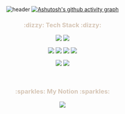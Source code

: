 <div align="center">

  ![header](https://capsule-render.vercel.app/api?type=transparent&fontColor=d6c6b6&height=150&section=header&text=i'm%20zeun&fontSize=80)
  [![Ashutosh's github activity graph](https://github-readme-activity-graph.vercel.app/graph?username=zeunxx&theme=dracula&bg_color=f6e6d1&color=ffffff&line=d6c6b6&point=d6c6b6&area=true&hide_border=true&area_color=ffffff&height=300)](https://github.com/ashutosh00710/github-readme-activity-graph) 
  
  
<!--  ![Anurag's GitHub stats](https://github-readme-stats.vercel.app/api?username=zeunxx&show_icons=true&theme=graywhite&title_color=d6c6b6&text_color=c1b5a9&icon_color=c1b5a9&align=center)
 [![Top Langs](https://github-readme-stats.vercel.app/api/top-langs/?username=anuraghazra&layout=compact&title_color=d6c6b6&text_color=c1b5a9&icon_color=c1b5a9&align=center)](https://github.com/anuraghazra/github-readme-stats)
 -->
   
   
</div>


<h3 align="center" style="color:#d6c6b6"  > :dizzy: Tech Stack :dizzy:</h3> 

<div align="center">
<img src="https://img.shields.io/badge/Java-007396?style=flat-square&logo=Java&logoColor=white"/></a>
<img src="https://img.shields.io/badge/Python-3766AB?style=flat-square&logo=Python&logoColor=white"/></a>

<img src="https://img.shields.io/badge/Spring-6DB33F?style=flat-square&logo=Spring&logoColor=white"/></a>
<img src="https://img.shields.io/badge/SpringBoot-6DB33F?style=flat-square&logo=SpringBoot&logoColor=white"/></a>
<img src="https://img.shields.io/badge/Node.js-339933?style=flat-square&logo=Node.js&logoColor=white"/></a>
 <img src="https://img.shields.io/badge/Flask-000000?style=flat&logo=Flask&logoColor=white"/>


<img src="https://img.shields.io/badge/Mysql-E6B91E?style=flat-square&logo=MySql&logoColor=white"/></a>
<img src="https://img.shields.io/badge/AWS-232F3E?style=flat-square&logo=AmazonAWS&logoColor=white"/></a>
</div >  


<br>


<h3 align="center" style="color:#d6c6b6"  > :sparkles: My Notion :sparkles: </h3> 
<p align="center">
  <a href="https://lopsided-acorn-81e.notion.site/3cf89d9667ba43fa895a3ac11c4e49da?pvs=4">
        <img src="https://img.shields.io/badge/notion-000000?style=for-the-badge&logo=Notion&logoColor=white"> 
    </a>
</p>
